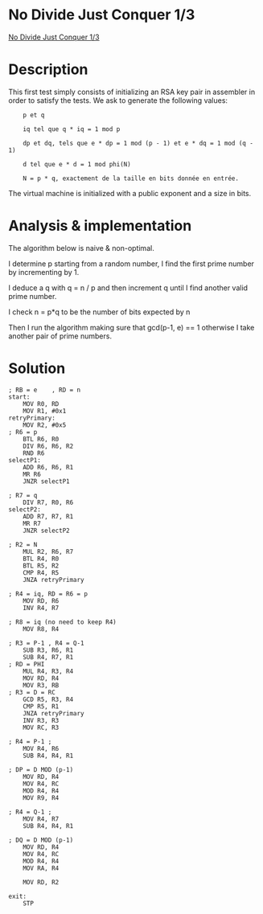 # No Divide Just Conquer 1/3

[No Divide Just Conquer 1/3](https://hackropole.fr/fr/challenges/hardware/fcsc2025-hardware-no-divide-just-conquer-1/) 


# Description

This first test simply consists of initializing an RSA key pair in assembler in order to satisfy the tests. We ask to generate the following values:

``` 
    p et q

    iq tel que q * iq = 1 mod p

    dp et dq, tels que e * dp = 1 mod (p - 1) et e * dq = 1 mod (q - 1)

    d tel que e * d = 1 mod phi(N)

    N = p * q, exactement de la taille en bits donnée en entrée.
```

The virtual machine is initialized with a public exponent and a size in bits.


# Analysis & implementation

The algorithm below is naive & non-optimal.

I determine p starting from a random number, I find the first prime number by incrementing by 1.

I deduce a q with q = n / p and then increment q until I find another valid prime number.

I check n = p*q to be the number of bits expected by n

Then I run the algorithm making sure that gcd(p-1, e) == 1 otherwise I take another pair of prime numbers.

# Solution

```
; RB = e    , RD = n 
start:      
    MOV R0, RD
    MOV R1, #0x1
retryPrimary:
    MOV R2, #0x5    
; R6 = p
    BTL R6, R0
    DIV R6, R6, R2
    RND R6
selectP1:
    ADD R6, R6, R1
    MR R6
    JNZR selectP1

; R7 = q
    DIV R7, R0, R6
selectP2:
    ADD R7, R7, R1
    MR R7
    JNZR selectP2

; R2 = N
    MUL R2, R6, R7
    BTL R4, R0
    BTL R5, R2
    CMP R4, R5 
    JNZA retryPrimary

; R4 = iq, RD = R6 = p    
    MOV RD, R6
    INV R4, R7        
     
; R8 = iq (no need to keep R4)    
    MOV R8, R4

; R3 = P-1 , R4 = Q-1    
    SUB R3, R6, R1        
    SUB R4, R7, R1    
; RD = PHI
    MUL R4, R3, R4
    MOV RD, R4
    MOV R3, RB    
; R3 = D = RC
    GCD R5, R3, R4
    CMP R5, R1
    JNZA retryPrimary
    INV R3, R3    
    MOV RC, R3
    
; R4 = P-1 ; 
    MOV R4, R6
    SUB R4, R4, R1    

; DP = D MOD (p-1)       
    MOV RD, R4
    MOV R4, RC
    MOD R4, R4
    MOV R9, R4

; R4 = Q-1 ; 
    MOV R4, R7
    SUB R4, R4, R1    

; DQ = D MOD (p-1)       
    MOV RD, R4
    MOV R4, RC
    MOD R4, R4
    MOV RA, R4

    MOV RD, R2

exit:
    STP
```